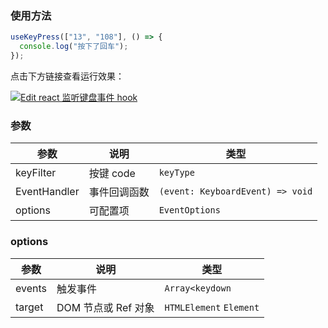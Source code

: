 ### 使用方法

```javascript
useKeyPress(["13", "108"], () => {
  console.log("按下了回车");
});
```

点击下方链接查看运行效果：

[![Edit react 监听键盘事件 hook](https://codesandbox.io/static/img/play-codesandbox.svg)](https://codesandbox.io/s/react-jiantingjianpanshijian-hook-oewt9?fontsize=14&hidenavigation=1&theme=dark)

### 参数


| 参数         | 说明         | 类型                             |
| ------------ | ------------ | -------------------------------- |
| keyFilter    | 按键 code    | `keyType`                        |
| EventHandler | 事件回调函数 | `(event: KeyboardEvent) => void` |
| options      | 可配置项     | `EventOptions`                   |

### options

| 参数   | 说明                | 类型                     |
| ------ | ------------------- | ------------------------ |
| events | 触发事件            | `Array<keydown`          |
| target | DOM 节点或 Ref 对象 | `HTMLElement`  `Element` |